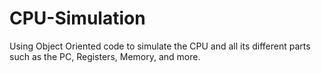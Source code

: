 # CPU-Simulation
Using Object Oriented code to simulate the CPU and all its different parts such as the PC, Registers, Memory, and more.
